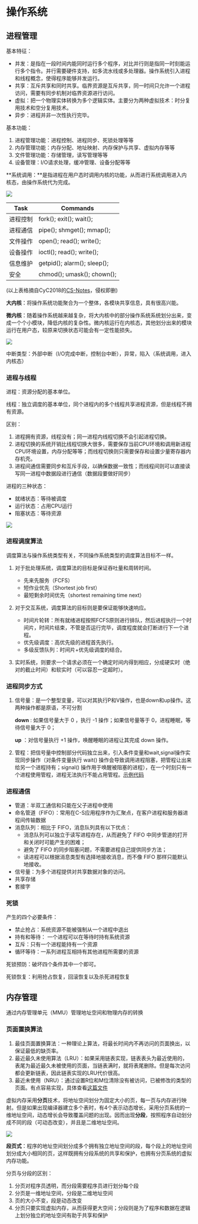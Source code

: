 # 操作系统

## 进程管理

基本特征：

- 并发：是指在一段时间内能同时运行多个程序，对比并行则是指同一时刻能运行多个指令。并行需要硬件支持，如多流水线或多处理器。操作系统引入进程和线程概念，使得程序能够并发运行。
- 共享：互斥共享和同时共享。临界资源是互斥共享，同一时间只允许一个进程访问，需要有同步机制对临界资源进行访问。
- 虚拟：把一个物理实体转换为多个逻辑实体。主要分为两种虚拟技术：时分复用技术和空分复用技术。
- 异步：进程并非一次性执行完毕。



基本功能：

1. 进程管理功能：进程控制、进程同步、死锁处理等等
2. 内存管理功能：内存分配、地址映射、内存保护与共享、虚拟内存等等
3. 文件管理功能：存储管理，读写管理等等
4. 设备管理：I/O请求处理，缓冲管理、设备分配等等



**系统调用：**是指进程在用户态时调用内核的功能，从而进行系统调用进入内核态，由操作系统代为完成。

![](./cs1.png)

| Task     | Commands                    |
| -------- | --------------------------- |
| 进程控制 | fork(); exit(); wait();     |
| 进程通信 | pipe(); shmget(); mmap();   |
| 文件操作 | open(); read(); write();    |
| 设备操作 | ioctl(); read(); write();   |
| 信息维护 | getpid(); alarm(); sleep(); |
| 安全     | chmod(); umask(); chown();  |

(以上表格摘自CyC2018的[CS-Notes](https://github.com/CyC2018/CS-Notes/blob/master/notes/%E8%AE%A1%E7%AE%97%E6%9C%BA%E6%93%8D%E4%BD%9C%E7%B3%BB%E7%BB%9F.md)，侵权即删)



**大内核**：将操作系统功能聚合为一个整体，各模块共享信息，具有很高兴能。

**微内核**：随着操作系统越来越复杂，将大内核中的部分操作系统系统划分出来，变成一个个小模块，降低内核的复杂性。微内核运行在内核态，其他划分出来的模块运行在用户态，较原来切换状态可能会有一定性能损失。

![](./cs2.png)



中断类型：外部中断（I/O完成中断，控制台中断），异常，陷入（系统调用，进入内核态）

### 进程与线程

进程：资源分配的基本单位。



线程：独立调度的基本单位，同个进程内的多个线程共享进程资源，但是线程不拥有资源。



区别：

1. 进程拥有资源，线程没有；同一进程内线程切换不会引起进程切换。
2. 进程切换的系统开销比线程切换大很多，需要保存当前CPU环境和调用新进程CPU环境设置，内存分配等等；而线程切换则只需要保存和设置少量寄存器内存机壳。
3. 进程间通信需要同步和互斥手段，以确保数据一致性；而线程间则可以直接读写同一进程中数据段进行通信（数据段要做好同步）



进程的三种状态：

- 就绪状态：等待被调度
- 运行状态：占用CPU运行
- 阻塞状态：等待资源

![](./cs3.png)

### 进程调度算法

调度算法与操作系统类型有关，不同操作系统类型的调度算法目标不一样。

1. 对于批处理系统，调度算法的目标是保证吞吐量和周转时间。
   - 先来先服务（FCFS）
   - 短作业优先（Shortest job first）
   - 最短剩余时间优先（shortest remaining time next）

2. 对于交互系统，调度算法的目标则是要保证能够快速响应。
   - 时间片轮转：所有就绪进程按照FCFS原则进行排队，然后进程执行一个时间片，时间片结束，不管是否运行完毕，调度程度就会打断进行下一个进程。
   - 优先级调度：高优先级的进程首先执行。
   - 多级反馈队列：时间片+优先级调度的结合。
3. 实时系统，则要求一个请求必须在一个确定时间内得到相应，分成硬实时（绝对的截止时间）和软实时（可以容忍一定超时）。



### 进程同步方式

1. 信号量：是一个整型变量，可以对其执行P和V操作，也是down和up操作。这两种操作都是原语，不可分割

   	**down** : 如果信号量大于 0 ，执行 -1 操作；如果信号量等于 0，进程睡眠，等待信号量大于 0；

   	**up** ：对信号量执行 +1 操作，唤醒睡眠的进程让其完成 down 操作。

2. 管程：把信号量中控制部分代码独立出来，引入条件变量和wait,signal操作实现同步操作（对条件变量执行 wait() 操作会导致调用进程阻塞，把管程让出来给另一个进程持有；signal() 操作用于唤醒被阻塞的进程），在一个时刻只有一个进程使用管程，进程无法执行不能占用管程。[示例代码](https://github.com/CyC2018/CS-Notes/blob/master/notes/%E8%AE%A1%E7%AE%97%E6%9C%BA%E6%93%8D%E4%BD%9C%E7%B3%BB%E7%BB%9F.md#4-%E7%AE%A1%E7%A8%8B)



### 进程通信

- 管道：半双工通信和只能在父子进程中使用
- 命名管道（FIFO）：常用在C-S应用程序作为汇聚点，在客户进程和服务器进程间传输数据
- 消息队列：相比于 FIFO，消息队列具有以下优点：
  - 消息队列可以独立于读写进程存在，从而避免了 FIFO 中同步管道的打开和关闭时可能产生的困难；
  - 避免了 FIFO 的同步阻塞问题，不需要进程自己提供同步方法；
  - 读进程可以根据消息类型有选择地接收消息，而不像 FIFO 那样只能默认地接收。
- 信号量：为多个进程提供对共享数据对象的访问。
- 共享存储
- 套接字



### 死锁

产生的四个必要条件：

- 禁止抢占：系统资源不能被强制从一个进程中退出
- 持有和等待： 一个进程可以在等待时持有系统资源
- 互斥：只有一个进程能持有一个资源
- 循环等待：一系列进程互相持有其他进程所需要的资源



死锁预防：破坏四个条件其中一个即可。



死锁恢复：利用抢占恢复，回滚恢复以及杀死进程恢复



## 内存管理 

通过内存管理单元（MMU）管理地址空间和物理内存的转换



### 页面置换算法

1. 最佳页面置换算法：一种理论上算法，将最长时间内不再访问的页面换出，以保证最低的缺页率。
2. 最近最久未使用算法（LRU）：如果采用链表实现，链表表头为最近使用的，表尾为最近最久未被使用的页面，当链表满时，就将表尾删除。但是每次访问都会更新链表，因此链表实现的LRU代价很高。
3. 最近未使用（NRU）：通过设置R位和M位清除没有被访问，已被修改的类型的页面。有点容易实现，具体查看[这篇文件](http://book.51cto.com/art/200907/138182.htm)

  



虚拟内存采用**分页**技术，将地址空间划分为固定大小的页，每一页与内存进行映射。但是如果出现编译器建立多个表时，有4个表示动态增长，采用分页系统的一维地址空间，动态增长会导致覆盖问题的出现。因而出现**分段**，按照程序自动划分成不同的段（可动态改变），并且是二维地址空间。

![](./cs4.png)

**段页式**：程序的地址空间划分成多个拥有独立地址空间的段，每个段上的地址空间划分成大小相同的页，这样既拥有分段系统的共享和保护，也拥有分页系统的虚拟内存功能。



分页与分段的区别：

1. 分页对程序员透明，而分段需要程序员进行划分每个段
2. 分页是一维地址空间，分段是二维地址空间
3. 页的大小不变，段是动态改变
4. 分页只要实现虚拟内存，从而获得更大空间；分段则是为了程序和数据在逻辑上划分独立的地址空间有助于共享和保护



